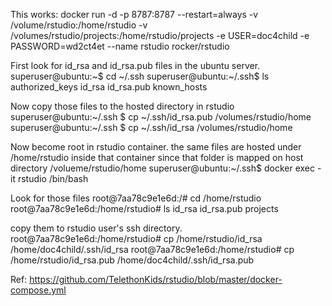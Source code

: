 

This works:
docker run -d -p 8787:8787 --restart=always -v /volume/rstudio:/home/rstudio -v /volumes/rstudio/projects:/home/rstudio/projects -e USER=doc4child -e PASSWORD=wd2ct4et  --name rstudio rocker/rstudio



First look for id_rsa and id_rsa.pub files in the ubuntu server.
superuser@ubuntu:\~$ cd \~/.ssh
superuser@ubuntu:~/.ssh$ ls
authorized_keys  id_rsa  id_rsa.pub  known_hosts

Now copy those files to the hosted directory in rstudio
superuser@ubuntu:\~/.ssh $ cp \~/.ssh/id_rsa.pub /volumes/rstudio/home
superuser@ubuntu:\~/.ssh $ cp \~/.ssh/id_rsa /volumes/rstudio/home

Now become root in rstudio container. the same files are hosted under /home/rstudio inside that container since that folder is mapped on host directory /volueme/rstudio/home
superuser@ubuntu:~/.ssh$ docker exec -it rstudio /bin/bash

Look for those files
root@7aa78c9e1e6d:/# cd /home/rstudio
root@7aa78c9e1e6d:/home/rstudio# ls
id_rsa  id_rsa.pub  projects

copy them to rstudio user's ssh directory.
root@7aa78c9e1e6d:/home/rstudio# cp /home/rstudio/id_rsa /home/doc4child/.ssh/id_rsa
root@7aa78c9e1e6d:/home/rstudio# cp /home/rstudio/id_rsa.pub /home/doc4child/.ssh/id_rsa.pub

Ref:
https://github.com/TelethonKids/rstudio/blob/master/docker-compose.yml